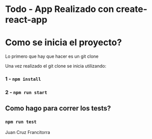 # Todo - App Realizado con create-react-app

# Como se inicia el proyecto?


Lo primero que hay que hacer es un git clone

Una vez realizado el git clone se inicia utilizando:

### 1 - `npm install`

### 2 - `npm run start`

## Como hago para correr los tests?

### `npm run test`

Juan Cruz Francitorra
